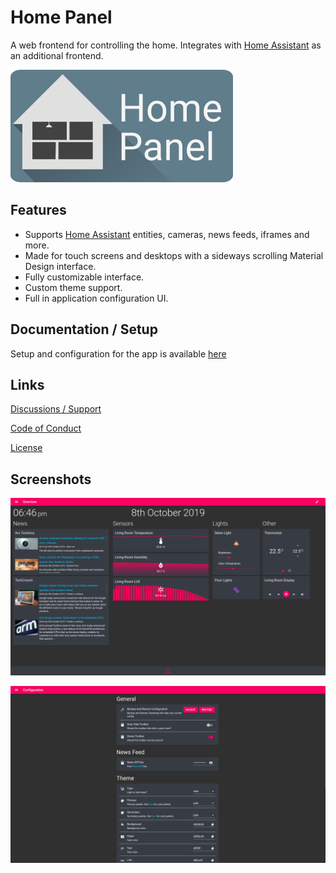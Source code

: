 # Home Panel

A web frontend for controlling the home. Integrates with
[Home Assistant][home-assistant] as an additional frontend.

![banner][banner]

## Features

- Supports [Home Assistant][home-assistant] entities, cameras, news feeds, iframes and
 more.
- Made for touch screens and desktops with a sideways scrolling Material Design
 interface.
- Fully customizable interface.
- Custom theme support.
- Full in application configuration UI.

## Documentation / Setup

Setup and configuration for the app is available [here][docs-setup]

## Links

[Discussions / Support][discussions]

[Code of Conduct][code-of-conduct]

[License][license]

## Screenshots

![Main Screen Screenshot][screen-main]

![Configuration Screenshot][screen-configuration]

[banner]: https://raw.githubusercontent.com/timmo001/home-panel/master/documentation/resources/banner.png
[code-of-conduct]: .github/CODE_OF_CONDUCT.md
[discussions]: https://github.com/timmo001/home-panel/discussions
[docs-setup]: https://home-panel-docs.timmo.dev/setup
[home-assistant]: https://www.home-assistant.io/
[license]: LICENSE
[screen-configuration]: https://raw.githubusercontent.com/timmo001/home-panel/master/documentation/resources/screen-configuration-main.png
[screen-main]: https://raw.githubusercontent.com/timmo001/home-panel/master/documentation/resources/screen-main.png
